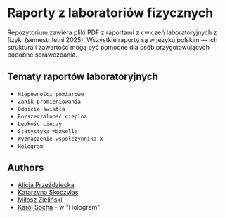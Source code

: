 # Raporty z laboratoriów fizycznych 

Repozytorium zawiera pliki PDF z raportami z ćwiczeń laboratoryjnych z fizyki (semestr letni 2025). Wszystkie raporty są w języku polskim — ich struktura i zawartość mogą być pomocne dla osób przygotowujących podobne sprawozdania.

## Tematy raportów laboratoryjnych

- `Niepewności pomiarowe`
- `Zanik promieniowania`
- `Odbicie światła`
- `Rozszerzalność cieplna`
- `Lepkość cieczy`
- `Statystyka Maxwella`
- `Wyznaczenie współczynnika k`
- `Hologram`

## Authors

- [Alicja Przeździecka](https://github.com/aprzezdziecka) 
- [Katarzyna Skoczylas](https://github.com/kasia-sko) 
- [Miłosz Zieliński](https://github.com/zielinskim04) 
- [Karol Socha](https://github.com/Keseres) - w "Hologram"



